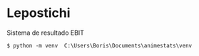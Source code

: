 # Lepostichi
 Sistema de resultado EBIT
 ``` console
$ python -m venv  C:\Users\Boris\Documents\animestats\venv
```
